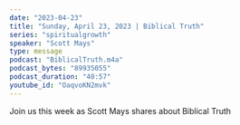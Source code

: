 ```yaml
---
date: "2023-04-23"
title: "Sunday, April 23, 2023 | Biblical Truth"
series: "spiritualgrowth"
speaker: "Scott Mays"
type: message
podcast: "BiblicalTruth.m4a"
podcast_bytes: "89935055"
podcast_duration: "40:57"
youtube_id: "OaqvoKN2mvk"
---
```

Join us this week as Scott Mays shares about Biblical Truth
